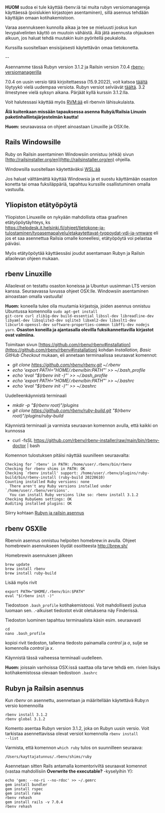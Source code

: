 **HUOM** sudoa ei tule käyttää rbenv:iä tai muita rubyn versiomanagereja käyttäessä (poislukien kirjastojen asentaminen), sillä asennus tehdään käyttäjän omaan kotihakemistoon.

Varaa asennukseen kunnolla aikaa ja tee se mieluusti joskus kun levypalvelinten käyttö on muutoin vähäistä. Älä jätä asennusta ohjauksen alkuun, jos haluat tehdä muutakin kuin pyöritellä peukaloita.

Kurssilla suositellaan ensisijaisesti käytettävän omaa tietokonetta.

--

Asennamme tässä Rubyn version 3.1.2 ja Railsin version 7.0.4 [rbenv-versiomanagerilla](https://github.com/sstephenson/rbenv)

7.0.4 on uusin versio tätä kirjoitettaessa (15.9.2022), voit katsoa [täältä](https://rubygems.org/gems/rails/versions) löytyykö vielä uudempaa versiota. Rubyn versiot selviävät [täältä](https://www.ruby-lang.org/en/downloads/releases/). 3.2 ilmestynee vielä syksyn aikana. Pärjäät kyllä kurssin 3.1.2:lla.

Voit halutessasi käyttää myös [RVM:ää](https://rvm.io/rvm/install) eli rbenvin lähisukulaista.

**Älä kuitenkaan missään tapauksessa asenna Rubyä/Railsia Linuxin paketinhallintajärjestelmän kautta!**

**Huom:** seuraavassa on ohjeet ainoastaan Linuxille ja OSX:lle.

## Rails Windowsille

Ruby on Railsin asentaminen Windowsiin onnistuu (ehkä) sivun [http://railsinstaller.org/en](http://railsinstaller.org/en) ohjeilla.

Windowsilla suositellaan käytettäväksi [WSL:ää](https://docs.microsoft.com/en-us/windows/wsl/install)

Jos haluat välttämättä käyttää Windowsia ja et suostu käyttämään osaston konetta tai omaa fuksiläppäriä, tapahtuu kurssille osallistuminen omalla vastuulla.

## Yliopiston etätyöpöytä

Yliopiston Linuxeille on nykyään mahdollista ottaa graafinen etätyöpöytäyhteys, ks  
https://helpdesk.it.helsinki.fi/ohjeet/tietokone-ja-tulostaminen/tyoasemapalvelu/etakaytettavat-tyopoydat-vdi-ja-vmware eli jos et saa asennettua Railsia omalle koneellesi, etätyöpöytä voi pelastaa päiväsi.

Myös etätyöpöytää käyttäessäsi joudut asentamaan Rubyn ja Railsin allaolevan ohjeen mukaan.

## rbenv Linuxille

Allaolevat on testattu osaston koneissa ja Ubuntun uusimman LTS version kanssa. Seuraavassa luvussa ohjeet OSX:lle. Windowsiin asentaminen ainoastaan omalla vastuulla!

**Huom:** koneella tulee olla muutamia kirjastoja, joiden asennus onnistuu Ubuntussa komennolla <code>sudo apt-get install git-core curl zlib1g-dev build-essential libssl-dev libreadline-dev libyaml-dev libsqlite3-dev sqlite3 libxml2-dev libxslt1-dev libcurl4-openssl-dev software-properties-common libffi-dev nodejs yarn</code>. **Osaston koneilla ja ajantasalla olevilla fuksikannettavilla kirjastot ovat valmiina.**

Toimitaan sivun [https://github.com/rbenv/rbenv#installation](https://github.com/rbenv/rbenv#installation) kohdan _Installation, Basic GitHub Checkout_ mukaan, eli annetaan terminaalissa seuraavat komennot:

- _git clone https://github.com/rbenv/rbenv.git ~/.rbenv_
- _echo 'export PATH="$HOME/.rbenv/bin:$PATH"' >> ~/.bash_profile_
- _echo 'eval "$(rbenv init -)"' >> ~/.bash_profile_
- _echo 'export PATH="$HOME/.rbenv/bin:$PATH"' >> ~/.bashrc_
- _echo 'eval "$(rbenv init -)"' >> ~/.bashrc_

Uudelleenkäynnistä terminaali

- _mkdir -p "$(rbenv root)"/plugins_
- _git clone https://github.com/rbenv/ruby-build.git "$(rbenv root)"/plugins/ruby-build_

Käynnistä terminaali ja varmista seuraavan komennon avulla, että kaikki on kunnossa

- curl -fsSL https://github.com/rbenv/rbenv-installer/raw/main/bin/rbenv-doctor | bash

Komennon tulostuksen pitäisi näyttää suunilleen seuraavalta:

```
Checking for `rbenv' in PATH: /home/user/.rbenv/bin/rbenv
Checking for rbenv shims in PATH: OK
Checking `rbenv install' support: /home/user/.rbenv/plugins/ruby-build/bin/rbenv-install (ruby-build 20220610)
Counting installed Ruby versions: none
  There aren't any Ruby versions installed under `/home/user/.rbenv/versions'.
  You can install Ruby versions like so: rbenv install 3.1.2
Checking RubyGems settings: OK
Auditing installed plugins: OK
```

Siirry kohtaan [Rubyn ja railsin asennus](https://github.com/mluukkai/WebPalvelinohjelmointi2023/blob/main/web/railsin_asentaminen.md#rubyn-ja-railsin-asennus)

## rbenv OSXlle

Rbenvin asennus onnistuu helpoiten homebrew:in avulla. Ohjeet homebrewin asennukseen löydät osoitteesta http://brew.sh/

Homebrewin asennuksen jälkeen

    brew update
    brew install rbenv
    brew install ruby-build

Lisää myös rivit

    export PATH="$HOME/.rbenv/bin:$PATH"
    eval "$(rbenv init -)"

Tiedostoon `.bash_profile` kotihakemistoosi. Voit mahdollisesti joutua luomaan sen. .-alkuiset tiedostot eivät oletuksena näy Finderissä.

Tiedoston luominen tapahtuu terminaalista käsin esim. seuraavasti

    cd
    nano .bash_profile

kopioi rivit tiedoston, tallenna tiedosto painamalla _control_ ja _o_, sulje se komennolla _control_ ja _x_.

Käynnistä tässä vaiheessa terminaali uudelleen.

**Huom:** joissain vanhoissa OSX:issä saattaa olla tarve tehdä em. rivien lisäys kotihakemistossa olevaan tiedostoon `.bashrc`

## Rubyn ja Railsin asennus

Kun _rbenv_ on asennettu, asennetaan ja määritellään käytettävä Ruby:n versio komennoilla

    rbenv install 3.1.2
    rbenv global 3.1.2

Komento asentaa Rubyn version 3.1.2, joka on Rubyn uusin versio. Voit tarkistaa asennettavissa olevat versiot komennolla <code>rbenv install --list</code>

Varmista, että komennon <code>which ruby</code> tulos on suunnilleen seuraava:

    /Users/kayttajatunnus/.rbenv/shims/ruby

Asennetaan sitten Rails antamalla komentoriviltä seuraavat komennot (vastaa mahdollisiin **Overwrite the executable?** -kyselyihin Y):

    echo 'gem: --no-ri --no-rdoc' >> ~/.gemrc
    gem install bundler
    gem install rspec
    gem install rake
    rbenv rehash
    gem install rails -v 7.0.4
    rbenv rehash
